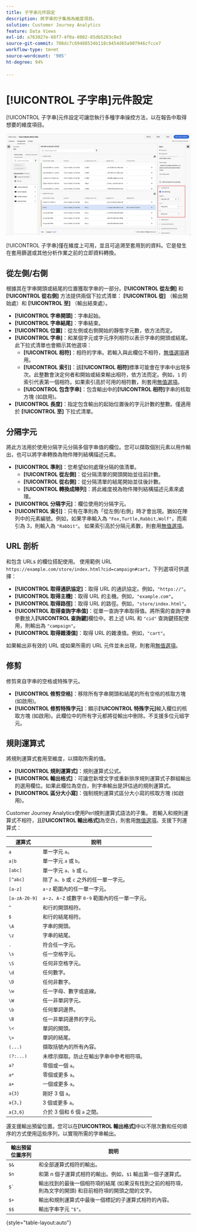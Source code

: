 ```yaml
---
title: 子字串元件設定
description: 將字串的子集用為維度項目。
solution: Customer Journey Analytics
feature: Data Views
exl-id: a763027e-68f7-4f0a-8082-85db5283c8e3
source-git-commit: 708dc7c69480534b118c8454d65a907946cfcce7
workflow-type: tm+mt
source-wordcount: '905'
ht-degree: 94%

---
```


# [!UICONTROL 子字串]元件設定

[!UICONTROL 子字串]元件設定可讓您執行多種字串操控方法，以在報告中取得想要的維度項目。

![子字串設定](../assets/substring-settings.png)

[!UICONTROL 子字串]僅在維度上可用，並且可追溯至套用到的資料。它是發生在套用篩選或其他分析作業之前的立即資料轉換。

## 從左側/右側

根據其在字串開頭或結尾的位置獲取字串的一部分。**[!UICONTROL 從左側]** 和 **[!UICONTROL 從右側]** 方法提供兩個下拉式清單： **[!UICONTROL 從]** （輸出開始處）和 **[!UICONTROL 至]** （輸出結束處）。

* **[!UICONTROL 字串開頭]**：字串起始。
* **[!UICONTROL 字串結尾]**：字串結束。
* **[!UICONTROL 位置]**：從左側或右側開始的靜態字元數，依方法而定。
* **[!UICONTROL 字串]**：和某個字元或字元序列相符以表示字串的開頭或結尾。此下拉式清單也會顯示其他選項：
   * **[!UICONTROL 相符]**：相符的字串。若輸入與此欄位不相符，[無值選項](no-value-options.md)適用。
   * **[!UICONTROL 索引]**：該&#x200B;**[!UICONTROL 相符]**&#x200B;標準可能會在字串中出現多次。此整數會決定何者和開始或結束輸出相符，依方法而定。例如，`1` 的索引代表第一個相符。如果索引高於可用的相符數，則套用[無值選項](no-value-options.md)。
   * **[!UICONTROL 包含字串]**：包含輸出中的&#x200B;**[!UICONTROL 相符]**&#x200B;字串的核取方塊 (如啟用)。
* **[!UICONTROL 長度]**：指定包含輸出的起始位置後的字元計數的整數。僅適用於 **[!UICONTROL 至]** 下拉式清單。

## 分隔字元

將此方法用於使用分隔字元分隔多個字串值的欄位。您可以擷取個別元素以用作輸出，也可以將字串轉換為物件陣列結構描述元素。

* **[!UICONTROL 準則]**：您希望如何處理分隔的值清單。
   * **[!UICONTROL 從左側]**：從分隔清單的開頭開始並往前計數。
   * **[!UICONTROL 從右側]**：從分隔清單的結尾開始並往後計數。
   * **[!UICONTROL 轉換成陣列]**：將此維度視為物件陣列結構描述元素來處理。
* **[!UICONTROL 分隔字元]**：欄位使用的分隔字元。
* **[!UICONTROL 索引]**：只有在準則為「從左側/右側」時才會出現。猶如在陣列中的元素編號。例如，如果字串輸入為 `"Fox,Turtle,Rabbit,Wolf"`，而索引為 3，則輸入為 `"Rabbit"`。 如果索引高於分隔元素數，則套用[無值選項](no-value-options.md)。

## URL 剖析

和包含 URLs 的欄位搭配使用。 使用範例 URL `https://example.com/store/index.html?cid=campaign#cart`，下列選項可供選擇：

* **[!UICONTROL 取得通訊協定]**：取得 URL 的通訊協定。例如，`"https://"`。
* **[!UICONTROL 取得主機]**：取得 URL 的主機。例如，`"example.com"`。
* **[!UICONTROL 取得路徑]**：取得 URL 的路徑。例如，`"store/index.html"`。
* **[!UICONTROL 取得查詢字串值]**：從單一查詢字串取得值。將所需的查詢字串參數放入&#x200B;**[!UICONTROL 查詢鍵]**&#x200B;欄位中。若上述 URL 和 `"cid"` 查詢鍵搭配使用，則輸出為 `"campaign"`。
* **[!UICONTROL 取得雜湊值]**：取得 URL 的雜湊值。例如，`"cart"`。

如果輸出非有效的 URL 或如果所需的 URL 元件並未出現，則套用[無值選項](no-value-options.md)。

## 修剪

修剪來自字串的空格或特殊字元。

* **[!UICONTROL 修剪空格]**：移除所有字串開頭和結尾的所有空格的核取方塊 (如啟用)。
* **[!UICONTROL 修剪特殊字元]**：顯示&#x200B;**[!UICONTROL 特殊字元]**&#x200B;輸入欄位的核取方塊 (如啟用)。此欄位中的所有字元都將從輸出中刪除。不支援多位元組字元。

## 規則運算式

將規則運算式套用至維度，以擷取所需的值。

* **[!UICONTROL 規則運算式]**：規則運算式公式。
* **[!UICONTROL 輸出格式]**：可讓您新增文字或重新排序規則運算式子群組輸出的選用欄位。如果此欄位為空白，則字串輸出是評估過的規則運算式。
* **[!UICONTROL 區分大小寫]**：強制規則運算式區分大小寫的核取方塊 (如啟用)。

Customer Journey Analytics使用Perl規則運算式語法的子集。 若輸入和規則運算式不相符，且&#x200B;**[!UICONTROL 輸出格式]**&#x200B;為空白，則套用[無值選項](no-value-options.md)。支援下列運算式：

| 運算式 | 說明 |
| --- | --- |
| `a` | 單一字元 `a`。 |
| `a\|b` | 單一字元 `a` 或 `b`。 |
| `[abc]` | 單一字元 `a`、`b` 或 `c`。 |
| `[^abc]` | 除了 `a`、`b` 或 `c` 之外的任一單一字元。 |
| `[a-z]` | `a`-`z` 範圍內的任一單一字元。 |
| `[a-zA-Z0-9]` | `a`-`z`、`A`-`Z` 或數字 `0`-`9` 範圍內的任一單一字元。 |
| `^` | 和行的開頭相符。 |
| `$` | 和行的結尾相符。 |
| `\A` | 字串的開頭。 |
| `\z` | 字串的結尾。 |
| `.` | 符合任一字元。  |
| `\s` | 任一空格字元。 |
| `\S` | 任何非空格字元。 |
| `\d` | 任何數字。 |
| `\D` | 任何非數字。 |
| `\w` | 任一字母、數字或底線。 |
| `\W` | 任一非單詞字元。 |
| `\b` | 任何單詞邊界。 |
| `\B` | 任一非單詞邊界的字元。 |
| `\<` | 單詞的開頭。 |
| `\>` | 單詞的結尾。 |
| `(...)` | 擷取括號內的所有內容。 |
| `(?:...)` | 未標示擷取。防止在輸出字串中參考相符項。 |
| `a?` | 零個或一個 `a`。 |
| `a*` | 零個或更多 `a`。 |
| `a+` | 一個或更多 `a`。 |
| `a{3}` | 剛好 3 個 `a`。 |
| `a{3,}` | 3 個或更多 `a`。 |
| `a{3,6}` | 介於 3 個和 6 個 `a` 之間。 |

還支援輸出預留位置。您可以在&#x200B;**[!UICONTROL 輸出格式]**&#x200B;中以不限次數和任何順序的方式使用這些序列，以實現所需的字串輸出。

| 輸出預留位置序列 | 說明 |
| --- | --- |
| `$&` | 和全部運算式相符的輸出。 |
| `$n` | 和第 n 個子運算式相符的輸出。例如，`$1` 輸出第一個子運算式。 |
| ``$` `` | 輸出找到的最後一個相符項的結尾 (如果沒有找到之前的相符項，則為文字的開頭) 和目前相符項的開頭之間的文字。 |
| `$+` | 輸出和規則運算式中最後一個標記的子運算式相符的內容。 |
| `$$` | 輸出字串字元 `"$"`。 |

{style="table-layout:auto"}

